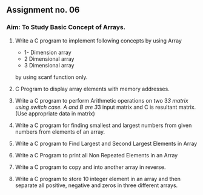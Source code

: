 ## Assignment no. 06

### Aim: To Study Basic Concept of Arrays.


1.  Write a C program to implement following concepts by using Array
	- 1- Dimension array
	- 2 Dimensional array
	- 3 Dimensional array
	
  
    by using scanf function only. 

2.  C Program to display array elements with memory  addresses.

3. Write a C program to perform Arithmetic operations on two 3*3 matrix using switch case.
	A and B are 3*3 input matrix and C is resultant matrix. (Use appropriate data in matrix)

4. Write a C program for finding smallest and largest numbers from given numbers from elements of an array. 

5. Write a C program to Find Largest and Second Largest Elements in Array

6. Write a C Program to print all Non Repeated Elements in an Array

7.  Write a C program to copy and into another array in reverse.

8. Write a C program to store 10 integer element in an array and then separate all positive, negative and zeros in three different arrays.
